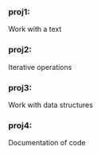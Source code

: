### proj1:
Work with a text

### proj2:
Iterative operations

### proj3:
Work with data structures

### proj4:
Documentation of code
